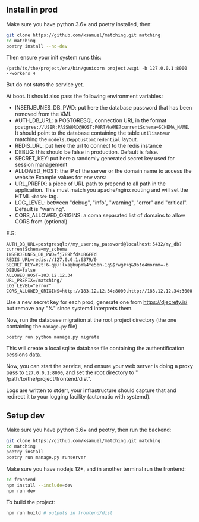 ## Install in prod

Make sure you have python 3.6+ and poetry installed, then:

```bash
git clone https://github.com/ksamuel/matching.git matching
cd matching
poetry install --no-dev
```


Then ensure your init system runs this:

```
/path/to/the/project/env/bin/gunicorn project.wsgi -b 127.0.0.1:8000  --workers 4
```

But do not stats the service yet.

At boot. It should also pass the following environment variables:

- INSERJEUNES_DB_PWD: put here the database password that has been removed from the XML
- AUTH_DB_URL: a POSTGRESQL connection URI, in the format `postgres://USER:PASSWORD@HOST:PORT/NAME?currentSchema=SCHEMA_NAME`. It should point to the database containing the table `utilisateur` matching the `models.DeppCustomCredential` layout.
- REDIS_URL: put here the url to connect to the redis instance
- DEBUG: this should be false in production. Default is false.
- SECRET_KEY: put here a randomly generated secret key used for session management
- ALLOWED_HOST: the IP of the server or the domain name to access the website Example values for env vars:
- URL_PREFIX: a piece of URL path to prepend to all path in the application. This must match you apache/nginx routing and will set the HTML `<base>` tag.
- LOG_LEVEL: between "debug", "info", "warning", "error" and "critical". Default is "warning".
- CORS_ALLOWED_ORIGINS: a coma separated list of domains to allow CORS from (optional)

E.G:

```init
AUTH_DB_URL=postgresql://my_user:my_password@localhost:5432/my_db?currentSchema=my_schema
INSERJEUNES_DB_PWD=fj789hfdsUB6FFd
REDIS_URL=redis://127.0.0.1:6379/0
SECRET_KEY=#2t!6-q@)!lxa@bupm%4*e5bn-1q&$rwg#+q&9o!o4mormm=-b
DEBUG=false
ALLOWED_HOST=183.12.12.34
URL_PREFIX=/matching/
LOG_LEVEL="error"
CORS_ALLOWED_ORIGINS=http://183.12.12.34:8000,http://183.12.12.34:3000
```

Use a new secret key for each prod, generate one from https://djecrety.ir/ but remove any "%" since systemd interprets
them.

Now, run the database migration at the root project directory (the one containing the `manage.py` file)

```
poetry run python manage.py migrate
```

This will create a local sqlite database file containing the authentification sessions data.

Now, you can start the service, and ensure your web server is doing a proxy pass to `127.0.0.1:8000`, and set the root directory to "
/path/to/the/project/frontend/dist".

Logs are written to stderr, your infrastructure should capture that and redirect it to your logging facility (automatic with systemd).


## Setup dev

Make sure you have python 3.6+ and peotry, then run the backend:

```bash
git clone https://github.com/ksamuel/matching.git matching
cd matching
poetry install
poetry run manage.py runserver
```

Make sure you have nodejs 12+, and in another terminal run the frontend:

```bash
cd frontend
npm install --include=dev
npm run dev
```

To build the project:

```bash
npm run build # outputs in frontend/dist
```

